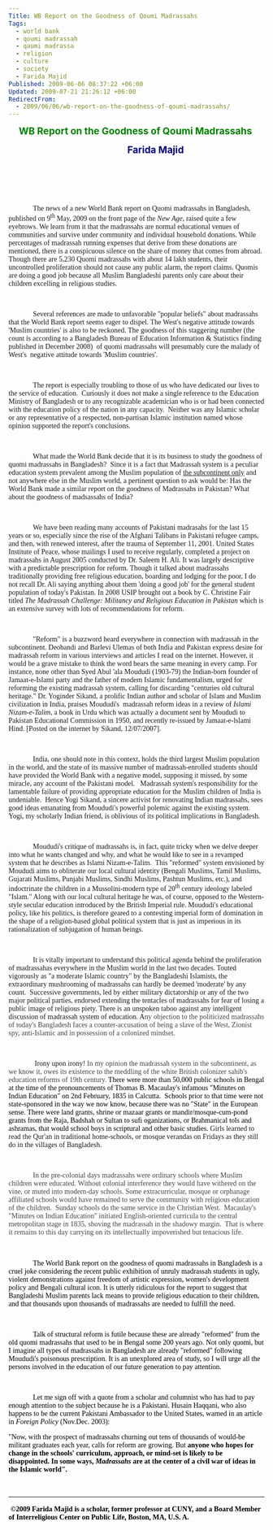 ```yaml
---
Title: WB Report on the Goodness of Qoumi Madrassahs
Tags:
  - world bank
  - qoumi madrassah
  - qaumi madrassa
  - religion
  - culture
  - society
  - Farida Majid
Published: 2009-06-06 08:37:22 +06:00
Updated: 2009-07-21 21:26:12 +06:00
RedirectFrom:
  - 2009/06/06/wb-report-on-the-goodness-of-qoumi-madrassahs/
---
```


<p class="MsoNormal" align="center"><span style="color: #008000;"><strong><span style="font-size: 14pt;">WB Report on the Goodness of Qoumi Madrassahs</span></strong></span><strong><span style="font-size: 14pt;"> </span></strong></p>
<p class="MsoNormal" align="center"><strong><span style="font-size: 14pt;">             <span style="color: #000080;">    Farida Majid</span></span></strong></p>
<p class="MsoNormal"><strong><span style="font-size: 14pt;"> </span></strong> </p>
<p class="MsoNormal" align="center"><img src="https://news.indiainfo.com/2009/04/14/images/madrassa_400_01.jpg" alt="" /></p>
<p class="MsoNormal" align="center"> </p>
<p class="MsoNormal" style="text-indent: 0.5in;"><span style="font-family: Verdana;">The news of a new World Bank report on Quomi madrassahs in Bangladesh, published on 9<sup>th</sup> May, 2009 on the front page of the <em>New Age</em>, raised quite a few eyebrows. We learn from it that the madrassahs are normal educational venues of communities and survive under community and individual household donations. While percentages of madrassah running expenses that derive from these donations are mentioned, there is a conspicuous silence on the share of money that comes from abroad.  Though there are 5,230 Quomi madrassahs with about 14 lakh students, their uncontrolled proliferation should not cause any public alarm, the report claims. Quomis are doing a good job because all Muslim Bangladeshi parents only care about their children excelling in religious studies.</span></p>
<p class="MsoNormal" style="text-indent: 0.5in;"><span style="font-family: Verdana;"> </span></p>
<p class="MsoNormal" style="text-indent: 0.5in;"><span style="font-family: Verdana;">Several references are made to unfavorable "popular beliefs" about madrassahs that the World Bank report seems eager to dispel. The West's negative attitude towards 'Muslim countries' is also to be reckoned. The goodness of this staggering number (the count is according to a Bangladesh Bureau of Education Information &amp; Statistics finding published in December 2008)  of quomi madrassahs will presumably cure the malady of West's  negative attitude towards 'Muslim countries'.</span></p>
<p class="MsoNormal" style="text-indent: 0.5in;"><span style="font-family: Verdana;"> </span></p>
<p class="MsoNormal" style="text-indent: 0.5in;"><span style="font-family: Verdana;">The report is especially troubling to those of us who have dedicated our lives to the service of education.  Curiously it does not make a single reference to the Education Ministry of Bangladesh or to any recognizable academician who is or had been connected with the education policy of the nation in any capacity.  Neither was any Islamic scholar or any representative of a respected, non-partisan Islamic institution named whose opinion supported the report's conclusions.</span></p>
<p class="MsoNormal" style="text-indent: 0.5in;"><span style="font-family: Verdana;"> </span></p>
<p class="MsoNormal" style="text-indent: 0.5in;"><span style="font-family: Verdana;">What made the World Bank decide that it is its business to study the goodness of quomi madrassahs in Bangladesh?  Since it is a fact that Madrassah system is a peculiar education system prevalent among the Muslim population of <span style="text-decoration: underline;">the subcontinent only</span> and not anywhere else in the Muslim world, a pertinent question to ask would be: Has the World Bank made a similar report on the goodness of Madrassahs in Pakistan? What about the goodness of madsassahs of India?</span></p>
<p class="MsoNormal" style="text-indent: 0.5in;"><span style="font-family: Verdana;"> </span></p>
<p class="MsoNormal" style="text-indent: 0.5in;"><span style="font-family: Verdana;">We have been reading many accounts of Pakistani madrasahs for the last 15 years or so, especially since the rise of the Afghani Talibans in Pakistani refugee camps, and then, with renewed interest, after the trauma of September 11, 2001. United States Institute of Peace, whose mailings I used to receive regularly, completed a project on madrassahs in August 2005 conducted by Dr. Saleem H. Ali. It was largely descriptive with a predictable prescription for reform. Though it talked about madrassahs traditionally providing free religious education, boarding and lodging for the poor, I do not recall Dr. Ali saying anything about them 'doing a good job' for the general student population of today's Pakistan. In 2008 USIP brought out a book by C. Christine Fair titled <em>The Madrassah Challenge: Militancy and Religious Education in Pakistan </em>which is an extensive survey with lots of recommendations for reform.</span></p>
<p class="MsoNormal" style="text-indent: 0.5in;"><span style="font-family: Verdana;"> </span></p>
<p class="MsoNormal" style="text-indent: 0.5in;"><span style="font-family: Verdana;">"Reform" is a buzzword heard everywhere in connection with madrassah in the subcontinent. Deobandi and Barlevi Ulemas of both India and Pakistan express desire for madrassah reform in various interviews and articles I read on the internet. However, it would be a grave mistake to think the word bears the same meaning in every camp. For instance, none other than Syed Abul 'ala Moududi (1903-79) the Indian-born founder of Jamaat-e-Islami party and the father of modern Islamic fundamentalism, urged for reforming the existing madrassah system, calling for discarding "centuries old cultural heritage." Dr. Yoginder Sikand, a prolific Indian author and scholar of Islam and Muslim civilization in India, praises Moududi's  madrassah reform ideas in a review of <em>Islami Nizam-e-Talim</em>, a book in Urdu which was actually a document sent by Moududi to Pakistan Educational Commission in 1950, and recently re-issued by Jamaat-e-lslami Hind. [Posted on the internet by Sikand, 12/07/2007].</span></p>
<p class="MsoNormal" style="text-indent: 0.5in;"><span style="font-family: Verdana;"> </span></p>
<p class="MsoNormal" style="text-indent: 0.5in;"><span style="font-family: Verdana;">India, one should note in this context, holds the third largest Muslim population in the world, and the state of its massive number of madrassah-enrolled students should have provided the World Bank with a negative model, supposing it missed, by some miracle, any account of the Pakistani model.   Madrassah system's responsibility for the lamentable failure of providing appropriate education for the Muslim children of India is undeniable.  Hence Yogi Sikand, a sincere activist for renovating Indian madrassahs, sees good ideas emanating from Moududi's powerful polemic against the existing system. Yogi, my scholarly Indian friend, is oblivious of its political implications in Bangladesh.</span></p>
<p class="MsoNormal" style="text-indent: 0.5in;"><span style="font-family: Verdana;"> </span></p>
<p class="MsoNormal" style="text-indent: 0.5in;"><span style="font-family: Verdana;">Moududi's critique of madrassahs is, in fact, quite tricky when we delve deeper into what he wants changed and why, and what he would like to see in a revamped system that he describes as Islami Nizam-e-Talim.  This "reformed" system envisioned by Moududi aims to obliterate our local cultural identity (Bengali Muslims, Tamil Muslims, Gujarati Muslims, Punjabi Muslims, Sindhi Muslims, Pashtun Muslims, etc.), and indoctrinate the children in a Mussolini-modern type of 20<sup>th</sup> century ideology labeled "Islam." Along with our local cultural heritage he was, of course, opposed to the Western-style secular education introduced by the British Imperial rule. Moududi's educational policy, like his politics, is therefore geared to a contesting imperial form of domination in the shape of a religion-based global political system that is just as imperious in its rationalization of subjugation of human beings.</span></p>
<p class="MsoNormal" style="text-indent: 0.5in;"><span style="font-family: Verdana;"> </span></p>
<p class="MsoNormal" style="text-indent: 0.5in;"><span style="font-family: Verdana;">It is vitally important to understand this political agenda behind the proliferation of madrassahas everywhere in the Muslim world in the last two decades. Touted vigorously as "a moderate Islamic country" by the Bangladeshi Islamists, the extraordinary mushrooming of madrassahs can hardly be deemed 'moderate' by any count.  Successive governments, led by either military dictatorship or any of the two major political parties, endorsed extending the tentacles of madrassahs for fear of losing a public image of religious piety. There is an unspoken taboo against any intelligent discussion of madrassah system of education. A<span style="color: #444444;">ny objection to the politicized madrassahs of today's Bangladesh faces a counter-accusation of being a slave of the West, Zionist spy, anti-Islamic and in possession of a colonized mindset.</span></span></p>
<p class="MsoNormal" style="text-indent: 0.5in;"><span style="font-family: Verdana;"> </span></p>
<p class="MsoNormal" style="text-indent: 0.5in;"><span style="font-family: Verdana;"> Irony upon irony! <span style="color: #444444;">In my opinion the madrassah system in the subcontinent, as we know it, owes its existence to the meddling of the white British colonizer sahib's education reforms of 19th century. </span><span style="color: black;">There were more than 50,000 public schools in Bengal at the time of the pronouncements of Thomas B. Macaulay's infamous "Minutes on Indian Education" on 2nd February, 1835 in Calcutta.  Schools prior to that time were not state-sponsored in the way we now know, because there was no "State" in the European sense. There were land grants, shrine or mazaar grants or mandir/mosque-cum-pond grants from the Raja, Badshah or Sultan to sufi oganizations, or Brahmanical tols and ashramas, that would school boys in scriptural and other basic studies.</span> Girls learned to read the Qur'an in traditional home-schools, or mosque verandas on Fridays as they still do in the villages of Bangladesh.</span></p>
<p class="MsoNormal" style="text-indent: 0.5in;"><span style="font-family: Verdana;"> </span></p>

<p class="MsoNormal" style="text-indent: 0.5in;"><span style="font-family: Verdana;"><span style="color: #444444;">In the pre-colonial days madrassahs were ordinary schools where Muslim children were educated. Without colonial interference they would have withered on the vine, or muted into modern-day schools. Some extracurricular, mosque or orphanage affiliated schools would have remained to serve the community with religious education of the children.  Sunday schools do the same service in the Christian West.  Macaulay's "Minutes on Indian Education" initiated English-oriented curricula to the central metropolitan stage in 1835, shoving the madrassah in the shadowy margin.  That is where it remains to this day carrying on its intellectually impoverished but tenacious life.

 </span></span>
<p class="MsoNormal" style="text-indent: 0.5in;"><span style="font-family: Verdana;"><span style="color: black;">The World Bank report on the goodness of quomi madrassahs in Bangladesh is a cruel joke considering the recent public exhibition of unruly madrassah students in ugly, violent demonstrations against freedom of artistic expression, women's development policy and Bengali cultural icon. It is utterly ridiculous for the report to suggest that Bangladeshi Muslim parents lack means to provide religious education to their children, and that thousands upon thousands of madrassahs are needed to fulfill the need.</span></span></p>
<p class="MsoNormal" style="text-indent: 0.5in;"><span style="font-family: Verdana;"><span style="color: black;"> </span></span></p>
<p class="MsoNormal" style="text-indent: 0.5in;"><span style="font-family: Verdana;"><span style="color: black;">Talk of structural reform is futile because these are already "reformed" from the old quomi madrassahs that used to be in Bengal some 200 years ago. Not only quomi, but I imagine all types of madrassahs in Bangladesh are already "reformed" following Moududi's poisonous prescription. It is an unexplored area of study, so I will urge all the persons involved in the education of our future generation to pay attention.</span></span></p>
<p class="MsoNormal" style="text-indent: 0.5in;"><span style="font-family: Verdana;"><span style="color: black;"> </span></span></p>
<p class="MsoNormal" style="text-indent: 0.5in;"><span style="font-family: Verdana;"><span style="color: black;">Let me sign off with a quote from a scholar and columnist who has had to pay enough attention to the subject because he is a Pakistani. Husain Haqqani, who also happens to be the current Pakistani Ambassador to the United States, warned in an article in <em>Foreign Policy</em> (Nov.Dec. 2003):</span></span></p>
<p class="MsoNormal"><span style="font-family: Verdana;"><span style="color: black;">"Now, with the prospect of madrassahs churning out tens of thousands of would-be militant graduates each year, calls for reform are growing. But <strong>anyone who hopes for change in the schools' curriculum, approach, or mind-set is likely to be disappointed. In some ways, <em>Madrassahs</em> are at the center of a civil war of ideas in the Islamic world".</strong></span></span></p>
<p class="MsoNormal"> </p>

<hr />
<p class="MsoNormal"> <span style="font-family: Verdana;"><strong><span style="color: black;">©2009 Farida Majid is a scholar, former professor at CUNY, and a Board Member of Interreligious Center on Public Life, Boston, MA, U.S. A.</span></strong></span></p>
